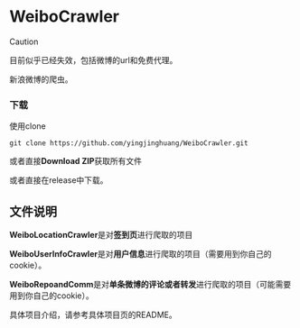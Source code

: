 # WeiboCrawler

> [!CAUTION]
> 目前似乎已经失效，包括微博的url和免费代理。

新浪微博的爬虫。



### 下载

使用clone

```
git clone https://github.com/yingjinghuang/WeiboCrawler.git
```

或者直接**Download ZIP**获取所有文件

或者直接在release中下载。

## 文件说明

**WeiboLocationCrawler**是对**签到页**进行爬取的项目

**WeiboUserInfoCrawler**是对**用户信息**进行爬取的项目（需要用到你自己的cookie）。

**WeiboRepoandComm**是对**单条微博的评论或者转发**进行爬取的项目（可能需要用到你自己的cookie）。

具体项目介绍，请参考具体项目页的README。





 

